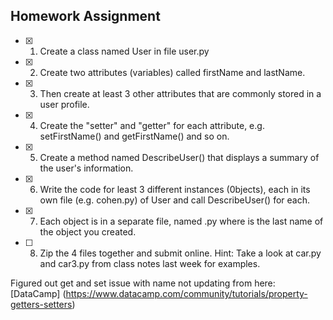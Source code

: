 ## Homework Assignment

- [X] 1) Create a class named User in file user.py
- [X] 2) Create two attributes (variables) called firstName and lastName.
- [X] 3) Then create at least 3 other attributes that are commonly stored in a user profile.
- [X] 4) Create the "setter" and "getter" for each attribute, e.g. setFirstName() and getFirstName() and so on.
- [X] 5) Create a method named DescribeUser() that displays a summary of the user's information. 
- [X] 6) Write the code for least 3 different instances (0bjects), each in its own file (e.g. cohen.py) of User and call DescribeUser() for each.
- [X] 7) Each object is in a separate file, named <lastname>.py where <lastname> is the last name of the object you created.
- [ ] 8) Zip the 4 files together and submit online.
Hint: Take a look at car.py and car3.py from class notes last week for examples.

Figured out get and set issue with name not updating from here: [DataCamp] (https://www.datacamp.com/community/tutorials/property-getters-setters)
